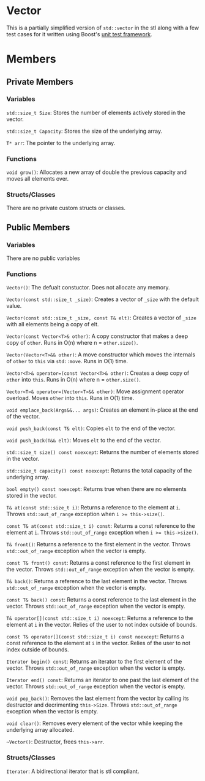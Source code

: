 # Vector

This is a partially simplified version of `std::vector` in the stl along with a few test cases for it written using Boost's [unit test framework](https://www.boost.org/doc/libs/latest/libs/test/doc/html/index.html).

# Members

## Private Members

### Variables

`std::size_t Size`: Stores the number of elements actively stored in the vector.

`std::size_t Capacity`: Stores the size of the underlying array.

`T* arr`: The pointer to the underlying array.

### Functions

`void grow()`: Allocates a new array of double the previous capacity and moves all elements over.

### Structs/Classes

There are no private custom structs or classes.

## Public Members

### Variables

There are no public variables

### Functions

`Vector()`: The defualt constuctor. Does not allocate any memory.

`Vector(const std::size_t _size)`: Creates a vector of `_size` with the default value.

`Vector(const std::size_t _size, const T& elt)`: Creates a vector of `_size` with all elements being a copy of elt.

`Vector(const Vector<T>& other)`: A copy constructor that makes a deep copy of `other`. Runs in O(n) where n = `other.size()`.

`Vector(Vector<T>&& other)`: A move constructor which moves the internals of `other` to `this` via `std::move`. Runs in O(1) time.

`Vector<T>& operator=(const Vector<T>& other)`: Creates a deep copy of `other` into `this`. Runs in O(n) where n = `other.size()`.

`Vector<T>& operator=(Vector<T>&& other)`: Move assignment operator overload. Moves `other` into `this`. Runs in O(1) time.

`void emplace_back(Args&&... args)`: Creates an element in-place at the end of the vector.

`void push_back(const T& elt)`: Copies `elt` to the end of the vector.

`void push_back(T&& elt)`: Moves `elt` to the end of the vector.

`std::size_t size() const noexcept`: Returns the number of elements stored in the vector.

`std::size_t capacity() const noexcept`: Returns the total capacity of the underlying array.

`bool empty() const noexcept`: Returns true when there are no elements stored in the vector.

`T& at(const std::size_t i)`: Returns a reference to the element at `i`. Throws `std::out_of_range` exception when `i >= this->size()`.

`const T& at(const std::size_t i) const`: Returns a const reference to the element at `i`. Throws `std::out_of_range` exception when `i >= this->size()`.

`T& front()`: Returns a reference to the first element in the vector. Throws `std::out_of_range` exception when the vector is empty.

`const T& front() const`: Returns a const reference to the first element in the vector. Throws `std::out_of_range` exception when the vector is empty.

`T& back()`: Returns a reference to the last element in the vector. Throws `std::out_of_range` exception when the vector is empty.

`const T& back() const`: Returns a const reference to the last element in the vector. Throws `std::out_of_range` exception when the vector is empty.

`T& operator[](const std::size_t i) noexcept`: Returns a reference to the element at `i` in the vector. Relies of the user to not index outside of bounds.

`const T& operator[](const std::size_t i) const noexcept`: Returns a const reference to the element at `i` in the vector. Relies of the user to not index outside of bounds.

`Iterator begin() const`: Returns an iterator to the first element of the vector. Throws `std::out_of_range` exception when the vector is empty.

`Iterator end() const`: Returns an iterator to one past the last element of the vector. Throws `std::out_of_range` exception when the vector is empty.

`void pop_back()`: Removes the last element from the vector by calling its destructor and decrimenting `this->Size`. Throws `std::out_of_range` exception when the vector is empty.

`void clear()`: Removes every element of the vector while keeping the underlying array allocated.

`~Vector()`: Destructor, frees `this->arr`.

### Structs/Classes

`Iterator`: A bidirectional iterator that is stl compliant.